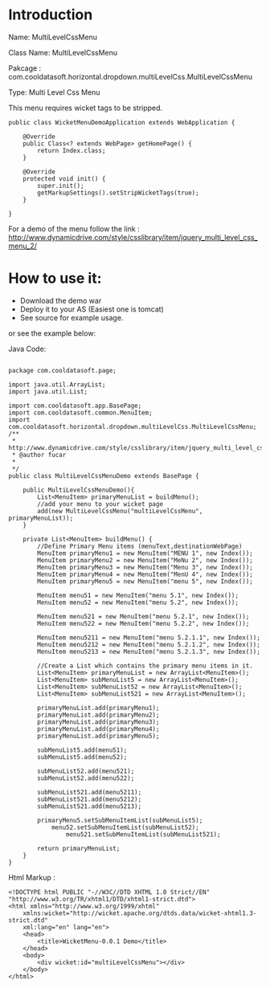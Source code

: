 # Introduction #

Name: MultiLevelCssMenu

Class Name: MultiLevelCssMenu

Pakcage : com.cooldatasoft.horizontal.dropdown.multiLevelCss.MultiLevelCssMenu

Type: Multi Level Css Menu

This menu requires wicket tags to be stripped.

```
public class WicketMenuDemoApplication extends WebApplication {

	@Override
	public Class<? extends WebPage> getHomePage() {
		return Index.class;
	}

	@Override
	protected void init() {
		super.init();
		getMarkupSettings().setStripWicketTags(true);
	}
	
}
```
For a demo of the menu follow the link :
http://www.dynamicdrive.com/style/csslibrary/item/jquery_multi_level_css_menu_2/


# How to use it: #

  * Download the demo war
  * Deploy it to your AS (Easiest one is tomcat)
  * See source for example usage.

or see the example below:


Java Code:

```

package com.cooldatasoft.page;

import java.util.ArrayList;
import java.util.List;

import com.cooldatasoft.app.BasePage;
import com.cooldatasoft.common.MenuItem;
import com.cooldatasoft.horizontal.dropdown.multiLevelCss.MultiLevelCssMenu;
/**
 * http://www.dynamicdrive.com/style/csslibrary/item/jquery_multi_level_css_menu_2/
 * @author fucar
 *
 */
public class MultiLevelCssMenuDemo extends BasePage {

	public MultiLevelCssMenuDemo(){
		List<MenuItem> primaryMenuList = buildMenu();
		//add your menu to your wicket page
		add(new MultiLevelCssMenu("multiLevelCssMenu", primaryMenuList));
	}
	
	private List<MenuItem> buildMenu() {
		//Define Primary Menu items (menuText,destinationWebPage)		
		MenuItem primaryMenu1 = new MenuItem("MENU 1", new Index());
		MenuItem primaryMenu2 = new MenuItem("MeNu 2", new Index());
		MenuItem primaryMenu3 = new MenuItem("Menu 3", new Index());
		MenuItem primaryMenu4 = new MenuItem("MenU 4", new Index());
		MenuItem primaryMenu5 = new MenuItem("menu 5", new Index());
		
		MenuItem menu51 = new MenuItem("menu 5.1", new Index());
		MenuItem menu52 = new MenuItem("menu 5.2", new Index());
		
		MenuItem menu521 = new MenuItem("menu 5.2.1", new Index());
		MenuItem menu522 = new MenuItem("menu 5.2.2", new Index());
		
		MenuItem menu5211 = new MenuItem("menu 5.2.1.1", new Index());
		MenuItem menu5212 = new MenuItem("menu 5.2.1.2", new Index());
		MenuItem menu5213 = new MenuItem("menu 5.2.1.3", new Index());
		
		//Create a List which contains the primary menu items in it.	
		List<MenuItem> primaryMenuList = new ArrayList<MenuItem>();
		List<MenuItem> subMenuList5 = new ArrayList<MenuItem>();
		List<MenuItem> subMenuList52 = new ArrayList<MenuItem>();
		List<MenuItem> subMenuList521 = new ArrayList<MenuItem>();
		
		primaryMenuList.add(primaryMenu1);
		primaryMenuList.add(primaryMenu2);
		primaryMenuList.add(primaryMenu3);
		primaryMenuList.add(primaryMenu4);
		primaryMenuList.add(primaryMenu5);
		
		subMenuList5.add(menu51);
		subMenuList5.add(menu52);
		
		subMenuList52.add(menu521);
		subMenuList52.add(menu522);
		
		subMenuList521.add(menu5211);
		subMenuList521.add(menu5212);
		subMenuList521.add(menu5213);
		
		primaryMenu5.setSubMenuItemList(subMenuList5);
			menu52.setSubMenuItemList(subMenuList52);
				menu521.setSubMenuItemList(subMenuList521);
		
		return primaryMenuList;
	}
}

```


Html Markup :


```
<!DOCTYPE html PUBLIC "-//W3C//DTD XHTML 1.0 Strict//EN" "http://www.w3.org/TR/xhtml1/DTD/xhtml1-strict.dtd">
<html xmlns="http://www.w3.org/1999/xhtml"
	xmlns:wicket="http://wicket.apache.org/dtds.data/wicket-xhtml1.3-strict.dtd"
	xml:lang="en" lang="en">
	<head>
		<title>WicketMenu-0.0.1 Demo</title>
	</head>
	<body>
		<div wicket:id="multiLevelCssMenu"></div>
	</body>
</html>
```